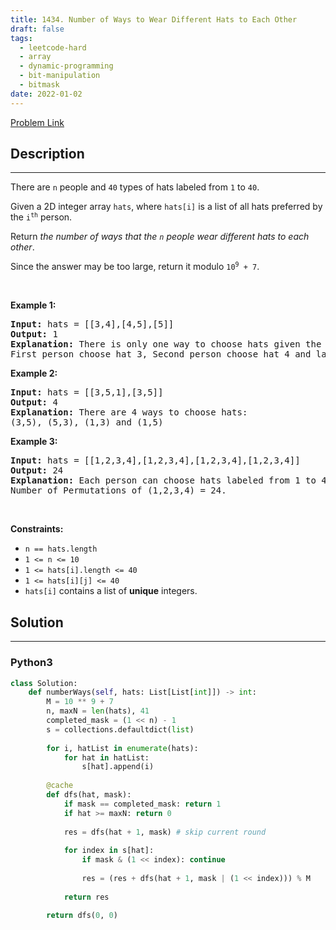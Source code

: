 ```yaml
---
title: 1434. Number of Ways to Wear Different Hats to Each Other
draft: false
tags: 
  - leetcode-hard
  - array
  - dynamic-programming
  - bit-manipulation
  - bitmask
date: 2022-01-02
---
```


[Problem Link](https://leetcode.com/problems/number-of-ways-to-wear-different-hats-to-each-other/)

## Description

---
<p>There are <code>n</code> people and <code>40</code> types of hats labeled from <code>1</code> to <code>40</code>.</p>

<p>Given a 2D integer array <code>hats</code>, where <code>hats[i]</code> is a list of all hats preferred by the <code>i<sup>th</sup></code> person.</p>

<p>Return <em>the number of ways that the <code>n</code> people wear different hats to each other</em>.</p>

<p>Since the answer may be too large, return it modulo <code>10<sup>9</sup> + 7</code>.</p>

<p>&nbsp;</p>
<p><strong class="example">Example 1:</strong></p>

<pre>
<strong>Input:</strong> hats = [[3,4],[4,5],[5]]
<strong>Output:</strong> 1
<strong>Explanation:</strong> There is only one way to choose hats given the conditions. 
First person choose hat 3, Second person choose hat 4 and last one hat 5.
</pre>

<p><strong class="example">Example 2:</strong></p>

<pre>
<strong>Input:</strong> hats = [[3,5,1],[3,5]]
<strong>Output:</strong> 4
<strong>Explanation:</strong> There are 4 ways to choose hats:
(3,5), (5,3), (1,3) and (1,5)
</pre>

<p><strong class="example">Example 3:</strong></p>

<pre>
<strong>Input:</strong> hats = [[1,2,3,4],[1,2,3,4],[1,2,3,4],[1,2,3,4]]
<strong>Output:</strong> 24
<strong>Explanation:</strong> Each person can choose hats labeled from 1 to 4.
Number of Permutations of (1,2,3,4) = 24.
</pre>

<p>&nbsp;</p>
<p><strong>Constraints:</strong></p>

<ul>
	<li><code>n == hats.length</code></li>
	<li><code>1 &lt;= n &lt;= 10</code></li>
	<li><code>1 &lt;= hats[i].length &lt;= 40</code></li>
	<li><code>1 &lt;= hats[i][j] &lt;= 40</code></li>
	<li><code>hats[i]</code> contains a list of <strong>unique</strong> integers.</li>
</ul>


## Solution

---
### Python3
``` py title='number-of-ways-to-wear-different-hats-to-each-other'
class Solution:
    def numberWays(self, hats: List[List[int]]) -> int:
        M = 10 ** 9 + 7
        n, maxN = len(hats), 41
        completed_mask = (1 << n) - 1
        s = collections.defaultdict(list)
        
        for i, hatList in enumerate(hats):
            for hat in hatList:
                s[hat].append(i)
        
        @cache
        def dfs(hat, mask):
            if mask == completed_mask: return 1
            if hat >= maxN: return 0
            
            res = dfs(hat + 1, mask) # skip current round
            
            for index in s[hat]:
                if mask & (1 << index): continue
                
                res = (res + dfs(hat + 1, mask | (1 << index))) % M
                
            return res
        
        return dfs(0, 0)
            
                
                
        
```

